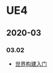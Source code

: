 # UE4
 
## 2020-03

### 03.02

- [世界构建入门](https://www.unrealengine.com/zh-CN/onlinelearning-courses/world-building-kickstart)

